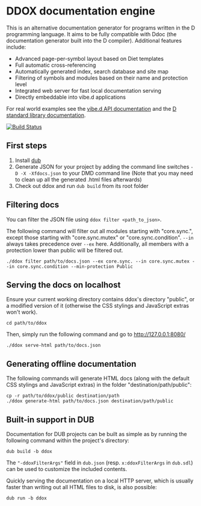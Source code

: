 DDOX documentation engine
==========================

This is an alternative documentation generator for programs written in the D programming language. It aims to be fully compatible with Ddoc (the documentation generator built into the D compiler). Additional features include:

 - Advanced page-per-symbol layout based on Diet templates
 - Full automatic cross-referencing
 - Automatically generated index, search database and site map
 - Filtering of symbols and modules based on their name and protection level
 - Integrated web server for fast local documentation serving
 - Directly embeddable into vibe.d applications

For real world examples see the [vibe.d API documentation](http://vibed.org/api/) and the [D standard library documentation](http://dlang.org/library/index.html).

[![Build Status](https://travis-ci.org/rejectedsoftware/ddox.svg)](https://travis-ci.org/rejectedsoftware/ddox)


First steps
-----------

1. Install [dub](https://github.com/rejectedsoftware/dub/)
2. Generate JSON for your project by adding the command line switches `-D -X -Xfdocs.json` to your DMD command line (Note that you may need to clean up all the generated .html files afterwards)
3. Check out ddox and run `dub build` from its root folder


Filtering docs
--------------

You can filter the JSON file using `ddox filter <path_to_json>`.

The following command will filter out all modules starting with "core.sync.", except those starting with "core.sync.mutex" or "core.sync.condition". `--in` always takes precedence over `--ex` here. Additionally, all members with a protection lower than public will be filtered out.

	./ddox filter path/to/docs.json --ex core.sync. --in core.sync.mutex --in core.sync.condition --min-protection Public


Serving the docs on localhost
-----------------------------

Ensure your current working directory contains ddox's directory "public", or a modified version of it (otherwise the CSS stylings and JavaScript extras won't work).

	cd path/to/ddox

Then, simply run the following command and go to <http://127.0.0.1:8080/>

	./ddox serve-html path/to/docs.json

Generating offline documentation
--------------------------------

The following commands will generate HTML docs (along with the default CSS stylings and JavaScript extras) in the folder "destination/path/public":

	cp -r path/to/ddox/public destination/path
	./ddox generate-html path/to/docs.json destination/path/public


Built-in support in DUB
-----------------------

Documentation for DUB projects can be built as simple as by running the following command within the project's directory:

	dub build -b ddox

The `"-ddoxFilterArgs"` field in `dub.json` (resp. `x:ddoxFilterArgs` in `dub.sdl`) can be used to customize the included contents.

Quickly serving the documentation on a local HTTP server, which is usually faster than writing out all HTML files to disk, is also possible:

	dub run -b ddox
